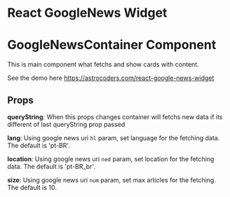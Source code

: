 # React GoogleNews Widget

# GoogleNewsContainer Component

This is main component what fetchs and show cards with content.

See the demo here https://astrocoders.com/react-google-news-widget

## Props

**queryString**: When this props changes container will fetchs new data
if its different of last queryString prop passed

**lang**: Using google news uri `hl` param, set language for the fetching data.
The default is 'pt-BR'.

**location**: Using google news uri `ned` param, set location for the fetching
data. The default is 'pt-BR_br'.

**size**: Using google news uri `num` param, set max articles for the fetching.
The default is 10.


